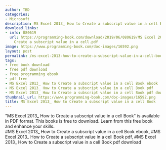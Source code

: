 ```yaml
---
author: TBD
categories:
- Microsoft
description: MS Excel 2013_ How to Create a subscript value in a cell Book
download_links:
- info: 080619
  url: https://programming-book.com/download/2019/06/080619/MS Excel 2013_ How to
    Create a subscript value in a cell.pdf
image: https://www.programming-book.com/doc-images/16592.png
layout: post
permalink: /ms-excel-2013-how-to-create-a-subscript-value-in-a-cell-book.html
tags:
- free book download
- free pdf download
- free programming ebook
- pdf free
- MS Excel 2013_ How to Create a subscript value in a cell Book ebook
- MS Excel 2013_ How to Create a subscript value in a cell Book pdf
- MS Excel 2013_ How to Create a subscript value in a cell Book pdf download
thumbnail_url: https://www.programming-book.com/doc-images/16592.png
title: MS Excel 2013_ How to Create a subscript value in a cell Book
---
```


 
<div class="item-desc text-justify">
  "MS Excel 2013_ How to Create a subscript value in a cell Book" is available in PDF format. This books is free to download. Learn from this free book and enhance your skills.
  <br>
  #MS Excel 2013_ How to Create a subscript value in a cell Book ebook, #MS Excel 2013_ How to Create a subscript value in a cell Book pdf, #MS Excel 2013_ How to Create a subscript value in a cell Book pdf download
</div>